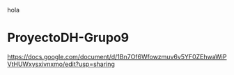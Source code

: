 hola
# ProyectoDH-Grupo9
https://docs.google.com/document/d/1Bn7Of6Wfowzmuv6v5YF0ZEhwaWiPVtHUWxysxivnxmo/edit?usp=sharing